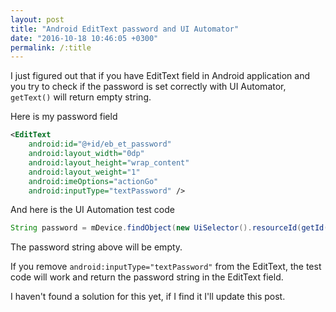 ```yaml
---
layout: post
title: "Android EditText password and UI Automator"
date: "2016-10-18 10:46:05 +0300"
permalink: /:title
---
```


I just figured out that if you have EditText field in Android application and you try to check if the password is set correctly with UI Automator, `getText()` will return empty string.

Here is my password field

```xml
<EditText
    android:id="@+id/eb_et_password"
    android:layout_width="0dp"
    android:layout_height="wrap_content"
    android:layout_weight="1"
    android:imeOptions="actionGo"
    android:inputType="textPassword" />
```

And here is the UI Automation test code

```java
String password = mDevice.findObject(new UiSelector().resourceId(getId("eb_et_password"))).getText();
```

The password string above will be empty.

If you remove `android:inputType="textPassword"` from the EditText, the test code will work and return the password string in the EditText field.

I haven't found a solution for this yet, if I find it I'll update this post.
